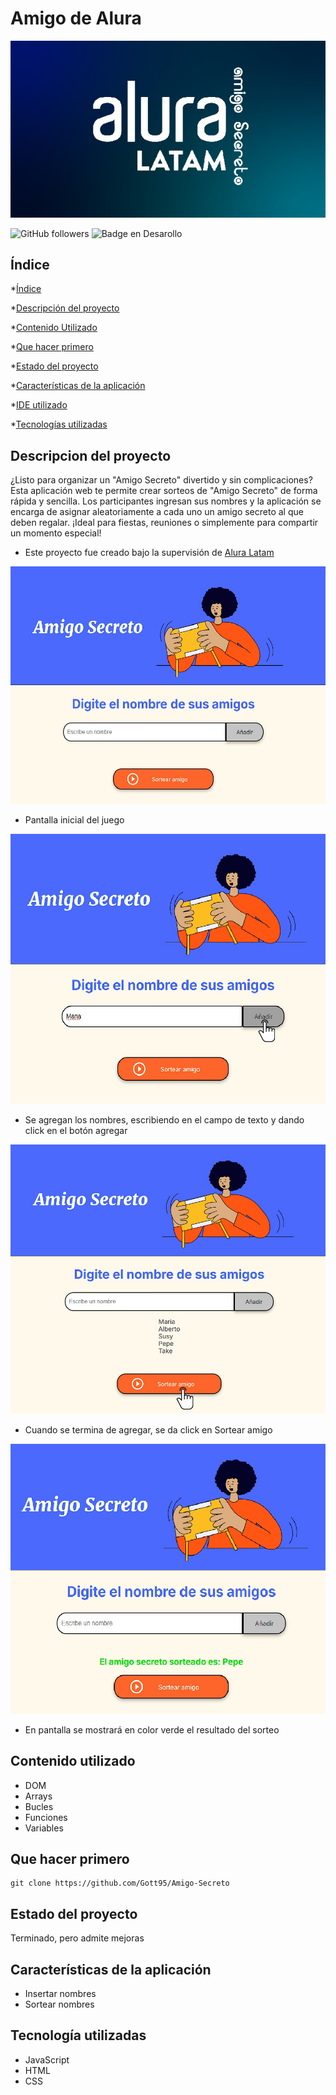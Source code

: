 <h1 align="rigth"> Amigo de Alura </h1>

![](https://github.com/Gott95/Amigo-Secreto/blob/main/IMG%20README.jpg)


![GitHub followers](https://img.shields.io/github/followers/Gott95?logoColor=%23008764&labelColor=%23008764)
 ![Badge en Desarollo](https://img.shields.io/badge/STATUS-EN%20DESAROLLO-green)

## Índice

 *[Índice](#índice)
 
 *[Descripción del proyecto](#descripción-del-proyecto)
 
 *[Contenido Utilizado](#contenido-utilizado)
 
 *[Que hacer primero](#que-hacer-primero)

*[Estado del proyecto](#Estado-del-proyecto)

*[Características de la aplicación](#Características-de-la-aplicación)

*[IDE utilizado](#IDE-utilizado)

*[Tecnologías utilizadas](#tecnologías-utilizadas)



## Descripcion del proyecto
¿Listo para organizar un "Amigo Secreto" divertido y sin complicaciones? Esta aplicación web te permite crear sorteos de "Amigo Secreto" de forma rápida y sencilla. Los participantes ingresan sus nombres y la aplicación se encarga de asignar aleatoriamente a cada uno un amigo secreto al que deben regalar. ¡Ideal para fiestas, reuniones o simplemente para compartir un momento especial!
- Este proyecto fue creado bajo la supervisión de [Alura Latam](https://www.aluracursos.com/ "Alura Latam")

![](https://github.com/Gott95/Amigo-Secreto/blob/main/assets/cap/Go.jpg)
- Pantalla inicial del juego

![](https://github.com/Gott95/Amigo-Secreto/blob/main/assets/cap/Go%203.jpg)
- Se agregan los nombres, escribiendo en el campo de texto y dando click en el botón agregar
  
![](https://github.com/Gott95/Amigo-Secreto/blob/main/assets/cap/Go%202.jpg)
- Cuando se termina de agregar, se da click en Sortear amigo
  
![](https://github.com/Gott95/Amigo-Secreto/blob/main/assets/cap/Go%204.jpg)
- En pantalla se mostrará en color verde el resultado del sorteo

## Contenido utilizado
- DOM
- Arrays
- Bucles
- Funciones
- Variables

## Que hacer primero
```
git clone https://github.com/Gott95/Amigo-Secreto

```

## Estado del proyecto
<p>Terminado, pero admite mejoras</p> 

## Características de la aplicación
- Insertar nombres
- Sortear nombres

## Tecnología utilizadas
- JavaScript
- HTML
- CSS
